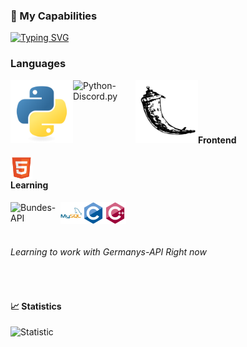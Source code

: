 

### 🏅 My Capabilities
[![Typing SVG](https://readme-typing-svg.herokuapp.com?font=verdana&size=25&duration=2000&color=F70909&vCenter=true&width=600&lines=%E2%AD%90%EF%B8%8FPython;%F0%9F%9B%A0+Python-Discord.py;%F0%9F%9B%A0+Python-Flask;%F0%9F%9B%A0+Python-WTForms;%F0%9F%9B%A0+Python-Requests;%F0%9F%9B%A0+Python-Asyncio;%F0%9F%93%9C+Python-Vorratsdatenspeicherung)](https://git.io/typing-svg)
### Languages
<img align="left" alt="Python" width="100px" src="https://github.com/devicons/devicon/blob/master/icons/python/python-original.svg" />
<img align="left" alt="Python-Discord.py" width="100px" src="https://discordpy.readthedocs.io/en/stable/_static/discord_py_logo.ico" />
<img align="left" alt="Python-Flask" width="100px" src="https://github.com/devicons/devicon/blob/master/icons/flask/flask-original.svg" />

<br /><br /><br /><br />

#### Frontend
<img align="left" alt="HTML5" width="35px" src="https://github.com/devicons/devicon/blob/master/icons/html5/html5-original.svg" />

<br />

#### Learning
<img align="left" alt="Bundes-API" width="80px" src="https://bund.dev/bundesapi.jpg" />

<img align="left" alt="MySQL" width="35px" src="https://github.com/devicons/devicon/blob/master/icons/mysql/mysql-original-wordmark.svg" />
<img align="left" alt="C" width="35px" src="https://github.com/devicons/devicon/blob/master/icons/c/c-original.svg" />
<img align="left" alt="C++" width="35px" src="https://github.com/devicons/devicon/blob/master/icons/cplusplus/cplusplus-original.svg" />

<br /><br /><br />

###### Learning to work with Germanys-API Right now


<br />

#### 📈 Statistics
<img alt="Statistic" src="https://github-readme-stats.vercel.app/api?username=PhilippPR&show_icons=true&theme=radical" />
